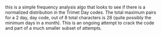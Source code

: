 this is a simple frequency analysis algo that looks to see if there is a normalized distribution in the Trimet Day codes. 
The total maximum pairs for a 2 day, day code, out of 8 total characters is 28 (quite possibly the minimum days in a month). 
This is an ongoing attempt to crack the code and part of a much smaller subset of attempts.

